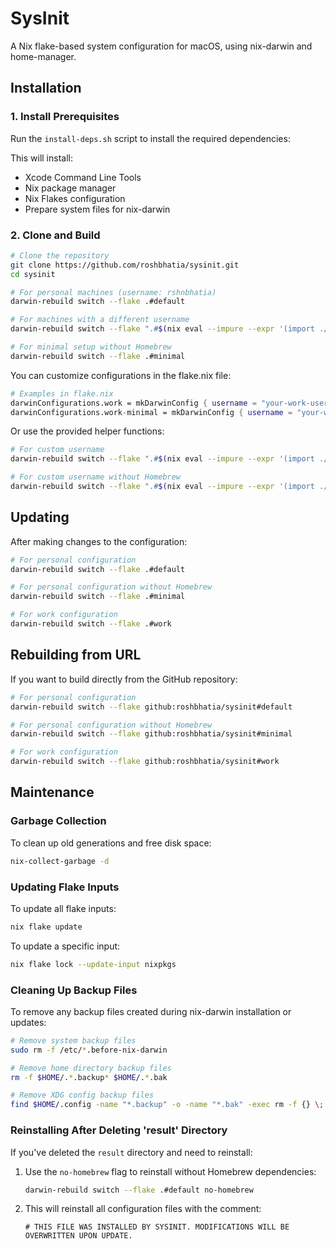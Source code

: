 # SysInit

A Nix flake-based system configuration for macOS, using nix-darwin and home-manager.

## Installation

### 1. Install Prerequisites

Run the `install-deps.sh` script to install the required dependencies:

This will install:

- Xcode Command Line Tools
- Nix package manager
- Nix Flakes configuration
- Prepare system files for nix-darwin

### 2. Clone and Build

```bash
# Clone the repository
git clone https://github.com/roshbhatia/sysinit.git
cd sysinit

# For personal machines (username: rshnbhatia)
darwin-rebuild switch --flake .#default

# For machines with a different username
darwin-rebuild switch --flake ".#$(nix eval --impure --expr '(import ./flake.nix).mkConfig "your-username"')"

# For minimal setup without Homebrew
darwin-rebuild switch --flake .#minimal
```

You can customize configurations in the flake.nix file:

```nix
# Examples in flake.nix
darwinConfigurations.work = mkDarwinConfig { username = "your-work-username"; };
darwinConfigurations.work-minimal = mkDarwinConfig { username = "your-work-username"; enableHomebrew = false; };
```

Or use the provided helper functions:
```bash
# For custom username
darwin-rebuild switch --flake ".#$(nix eval --impure --expr '(import ./flake.nix).mkConfig "your-username"')"

# For custom username without Homebrew
darwin-rebuild switch --flake ".#$(nix eval --impure --expr '(import ./flake.nix).mkMinimalConfig "your-username"')"
```

## Updating

After making changes to the configuration:

```bash
# For personal configuration
darwin-rebuild switch --flake .#default

# For personal configuration without Homebrew
darwin-rebuild switch --flake .#minimal

# For work configuration
darwin-rebuild switch --flake .#work
```

## Rebuilding from URL

If you want to build directly from the GitHub repository:

```bash
# For personal configuration
darwin-rebuild switch --flake github:roshbhatia/sysinit#default

# For personal configuration without Homebrew
darwin-rebuild switch --flake github:roshbhatia/sysinit#minimal

# For work configuration
darwin-rebuild switch --flake github:roshbhatia/sysinit#work
```

## Maintenance

### Garbage Collection

To clean up old generations and free disk space:

```bash
nix-collect-garbage -d
```

### Updating Flake Inputs

To update all flake inputs:

```bash
nix flake update
```

To update a specific input:

```bash
nix flake lock --update-input nixpkgs
```

### Cleaning Up Backup Files

To remove any backup files created during nix-darwin installation or updates:

```bash
# Remove system backup files
sudo rm -f /etc/*.before-nix-darwin

# Remove home directory backup files
rm -f $HOME/.*.backup* $HOME/.*.bak

# Remove XDG config backup files
find $HOME/.config -name "*.backup" -o -name "*.bak" -exec rm -f {} \;
```

### Reinstalling After Deleting 'result' Directory

If you've deleted the `result` directory and need to reinstall:

1. Use the `no-homebrew` flag to reinstall without Homebrew dependencies:
   ```bash
   darwin-rebuild switch --flake .#default no-homebrew
   ```

2. This will reinstall all configuration files with the comment:
   ```
   # THIS FILE WAS INSTALLED BY SYSINIT. MODIFICATIONS WILL BE OVERWRITTEN UPON UPDATE.
   ```
